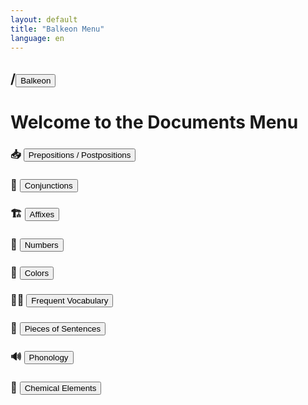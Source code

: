 ```yaml
---
layout: default
title: "Balkeon Menu"
language: en
---
```


## /<button class="button-16" role="button" onclick="location.href='../index'">Balkeon</button>

# Welcome to the Documents Menu

### 📥 <button class="button-16" role="button" onclick="location.href='./adpositions'">Prepositions / Postpositions</button>

### 🤝 <button class="button-16" role="button" onclick="location.href='./conjunctions'">Conjunctions</button>

### 🏗 <button class="button-16" role="button" onclick="location.href='./affixes'">Affixes</button>

### 🔢 <button class="button-16" role="button" onclick="location.href='./numbers'">Numbers</button>

### 🎨 <button class="button-16" role="button" onclick="location.href='./colors'">Colors</button>


### 😶‍🌫️ <button class="button-16" role="button" onclick="location.href='./vocabulary'">Frequent Vocabulary</button>

### 🧩 <button class="button-16" role="button" onclick="location.href='./sentencewords'">Pieces of Sentences</button>

### 🔊 <button class="button-16" role="button" onclick="location.href='./phonology'">Phonology</button>

### 🧪 <button class="button-16" role="button" onclick="location.href='./chemicalelements'">Chemical Elements</button>
